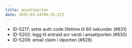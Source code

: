 ```yaml
---
title: ansattporten
date: 2025-03-24T06:35:27Z
---
```

- ID-5217: sette auth code lifetime til 60 sekunder (#831)
- ID-5202: legg til entraid acr verdi i ansattporten (#830)
- ID-5209: email claim i idporten (#828)

